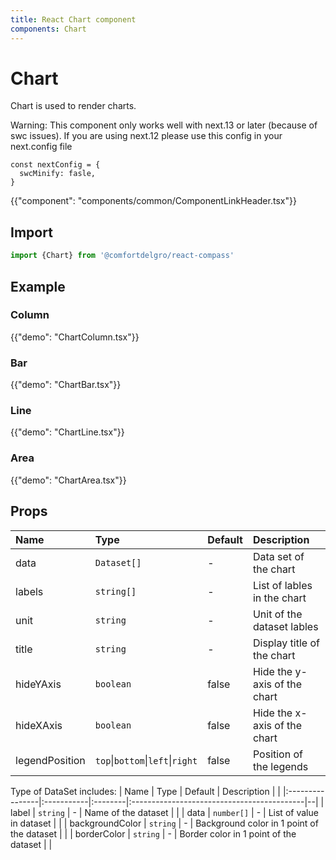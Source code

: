 ```yaml
---
title: React Chart component
components: Chart
---
```


# Chart

<p class="description">Chart is used to render charts.</p>

Warning: This component only works well with next.13 or later (because of swc issues). If you are using next.12 please use this config in your next.config file

```
const nextConfig = {
  swcMinify: fasle,
}
```

{{"component": "components/common/ComponentLinkHeader.tsx"}}

## Import

```js
import {Chart} from '@comfortdelgro/react-compass'
```

## Example

### Column

{{"demo": "ChartColumn.tsx"}}

### Bar

{{"demo": "ChartBar.tsx"}}

### Line

{{"demo": "ChartLine.tsx"}}

### Area

{{"demo": "ChartArea.tsx"}}

## Props

| Name           | Type                             | Default | Description                  |
| :------------- | :------------------------------- | :------ | :--------------------------- |
| data           | `Dataset[]`                      | -       | Data set of the chart        |
| labels         | `string[]`                       | -       | List of lables in the chart  |
| unit           | `string`                         | -       | Unit of the dataset lables   |
| title          | `string`                         | -       | Display title of the chart   |
| hideYAxis      | `boolean`                        | false   | Hide the y-axis of the chart |
| hideXAxis      | `boolean`                        | false   | Hide the x-axis of the chart |
| legendPosition | `top`\|`bottom`\|`left`\|`right` | false   | Position of the legends      |

Type of DataSet includes:
| Name | Type | Default | Description | |
|:----------------|:-----------|:--------|:-------------------------------------------|--|
| label | `string` | - | Name of the dataset | |
| data | `number[]` | - | List of value in dataset | |
| backgroundColor | `string` | - | Background color in 1 point of the dataset | |
| borderColor | `string` | - | Border color in 1 point of the dataset | |
